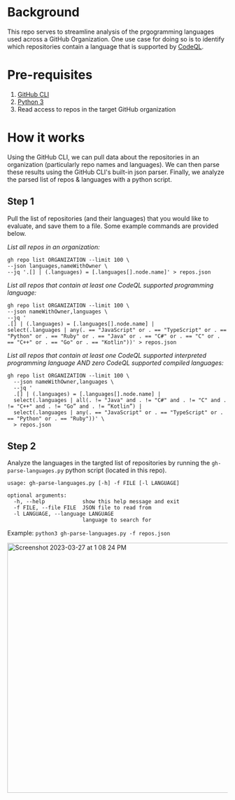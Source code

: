 # Background
This repo serves to streamline analysis of the prgogramming languages used across a GitHub Organization. One use case for doing so is to identify which repositories contain a language that is supported by [CodeQL](https://codeql.github.com/docs/).

# Pre-requisites
1. [GitHub CLI](https://cli.github.com/)
2. [Python 3](https://www.python.org/downloads/)
3. Read access to repos in the target GitHub organization

# How it works
Using the GitHub CLI, we can pull data about the repositories in an organization (particularly repo names and languages). We can then parse these results using the GitHub CLI's built-in json parser. Finally, we analyze the parsed list of repos & languages with a python script.

## Step 1
Pull the list of repositories (and their languages) that you would like to evaluate, and save them to a file. Some example commands are provided below.

_List all repos in an organization:_

```
gh repo list ORGANIZATION --limit 100 \
--json languages,nameWithOwner \
--jq '.[] | (.languages) = [.languages[].node.name]' > repos.json
```

_List all repos that contain at least one CodeQL supported programming language:_

```
gh repo list ORGANIZATION --limit 100 \
--json nameWithOwner,languages \
--jq '
.[] | (.languages) = [.languages[].node.name] | 
select(.languages | any(. == "JavaScript" or . == "TypeScript" or . == "Python" or . == "Ruby" or . == "Java" or . == "C#" or . == "C" or . == "C++" or . == "Go" or . == "Kotlin"))' > repos.json
```

_List all repos that contain at least one CodeQL supported _interpreted_ programming language AND zero CodeQL supported _compiled_ languages:_

```
gh repo list ORGANIZATION --limit 100 \
  --json nameWithOwner,languages \
  --jq '
  .[] | (.languages) = [.languages[].node.name] |                      
  select(.languages | all(. != "Java" and . != "C#" and . != "C" and . != "C++" and . != "Go” and . != “Kotlin”) |
  select(.languages | any(. == "JavaScript" or . == "TypeScript" or . == "Python" or . == "Ruby"))' \
  > repos.json
```

## Step 2
Analyze the languages in the targted list of repositories by running the `gh-parse-languages.py` python script (located in this repo).

```
usage: gh-parse-languages.py [-h] -f FILE [-l LANGUAGE]

optional arguments:
  -h, --help            show this help message and exit
  -f FILE, --file FILE  JSON file to read from
  -l LANGUAGE, --language LANGUAGE
                        language to search for
```

Example: `python3 gh-parse-languages.py -f repos.json`

<img width="570" alt="Screenshot 2023-03-27 at 1 08 24 PM" src="https://user-images.githubusercontent.com/110078080/228015102-af19fa02-2139-41ab-8a07-bd6b47140bda.png">
